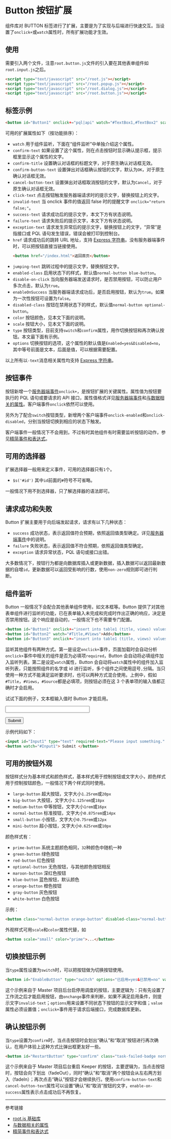 # Button 按钮扩展

组件库对 BUTTON 标签进行了扩展，主要是为了实现与后端进行快速交互。当设置了`onclick+`或`watch`属性时，所有扩展功能才生效。

## 使用

需要引入两个文件，注意`root.button.js`文件的引入要在其他表单组件如`root.input.js`之后。

```html
<script type="text/javascript" src="/root.js"></script>
<script type="text/javascript" src="/root.popup.js"></script>
<script type="text/javascript" src="/root.dialog.js"></script>
<script type="text/javascript" src="/root.button.js"></script>
```

<script type="text/javascript" src="@/root.input.js"></script>
<script type="text/javascript" src="@/root.button.js"></script>

## 标签示例

```html
<button id="Button1" onclick+="pql|api" watch="#TextBox1,#TextBox2" scale="normal" color="blue" confirm-text="" click-text="" success-text="" failure-text="" exception-text="" jumping-text="" jump-to="url" enabled-class="" disabled-class="">按钮</button>
```

可用的扩展属性如下（按功能排序）：

* `watch` 用于组件监听，下面在“组件监听”中单独介绍这个属性。
* `confirm-text` 如果设置了这个属性，则在点击按钮时显示确认提示框，提示框里显示这个属性的文字。
* `confirm-title` 设置确认对话框的标题文字，对于原生确认对话框无效。
* `confirm-button-text` 设置弹出对话框确认按钮的文字，默认为`OK`，对于原生确认对话框无效。
* `cancel-button-text` 设置弹出对话框取消按钮的文字，默认为`Cancel`，对于原生确认对话框无效。
* `click-text` 点击按钮触发服务器端请求时的提示文字，替换按钮上的文字。
* `invalid-text` 当 onclick 事件的值返回 false 时的提醒文字 `onclick="return false;"`。
* `success-text` 请求成功后的提示文字，本文下方有状态说明。
* `failure-text` 请求失败后的提示文字，本文下方有状态说明。
* `exception-text` 请求发生异常后的提示文字，替换按钮上的文字，“异常”是指接口或 PQL 语句发生错误，错误会被打印到控制台。
* `href` 请求成功后的跳转 URL 地址，支持 [Express 字符串](/root.js/express.md)。没有服务器端事件时，可以把按钮直接当链接使用。
    ```html
    <button href="/index.html">返回首页</button>
    ```
* `jumping-text` 跳转过程中的提示文字，替换按钮文字。
* `enabled-class` 启用状态下的样式，默认值`normal-button blue-button`。
* `disable-on-click` 当向服务器端发送请求时，是否禁用按钮，可以防止用户多次点击，默认为`true`。
* `enableOnSuccess` 当服务器端请求成功后，是否启用按钮，默认为`true`。如果为一次性按钮可设置为`false`。
* `disabled-class` 按钮在禁用状态下的样式，默认值`normal-button optional-button`。
* `color` 按钮颜色，见本文下面的说明。
* `scale` 按钮大小，见本文下面的说明。
* `type` 按钮类型，目前支持`switch`和`confirm`属性，用作切换按钮和再次确认按钮。本文最下面有示例。
* `options` 切换按钮的选项，这个属性的默认值是`Enabled=yes&Disabled=no`，其中等号前面是文本，后面是值，可以根据需要配置。

以上所有以`-text`消息相关属性均支持 [Express 字符串](/root.js/express.md)。

## 按钮事件

按钮新增一个[服务器端事件](/root.js/server.md)`onclick+`，是按钮扩展的关键属性。属性值为按钮要执行的 PQL 语句或要请求的 API 接口，属性值格式详见[服务器端事件](/root.js/server.md)和[与数据相关的属性](/root.js/data.md)。客户端事件`onclick`依然可以使用。

另外为了配合`switch`按钮类型，新增两个客户端事件`onclick-enabled`和`onclick-disabled`，分别当按钮切换到相应的状态下触发。

客户端事件一般情况下不会用到，不过有时其他组件有时需要监听按钮的动作，参见[精简事件和表达式](/root.js/event.md)。

## 可用的选择器

扩展选择器一般用来定义事件，可用的选择器只有`1`个。

* `$s('#id')` 其中`id`前面的`#`符号不可省略。

一般情况下用不到选择器，只了解选择器的语法即可。

## 请求成功和失败

Button 扩展主要用于向后端发起请求，请求有以下几种状态：

* `success` 成功状态，表示返回值符合预期，依照返回值类型确定。详见[服务器端事件](/root.js/server.md)中的说明。
* `failure` 失败状态，表示返回值不符合预期，依照返回值类型确定。    
* `exception` 请求异常状态，PQL 语句或接口出错。

大多数情况下，按钮行为都是向数据库插入或更新数据，插入数据可以返回最新数据的自增`id`，更新数据可以返回受影响的行数，使用`non-zero`规则即可进行判断。

## 组件监听

Button 一般情况下会配合其他表单组件使用，如文本框等。Button 提供了对其他表单组件进行监听的功能，已在表单输入未完成和完成时作出正确的响应，决定是否禁用按钮。这个响应是自动的，一般情况下也不需要专门配置。

```html
<button id="Button1" onclick+="insert into table1 (title, views) values ('$(#Title)', $(#Views))">Add</button>
<button id="Button2" watch="#Title,#Views">Add</button>
<button id="Button3" onclick+="insert into table1 (title, views) values ('$(#Title)', $(#Views))" watch="#Source">Add</button>
```

监听其他组件有两种方式。第一是设定`onclick+`事件，页面加载时会自动分析`onclick+`事件中相关的组件是否为必填项`required`，Button 会自动将必填组件加入监听列表。第二是设定`watch`属性，Button 会自动将`watch`属性中的组件加入监听列表，只能按照组件的名字或 id 进行监听，多个组件之间使用逗号`,`分隔。当只使用一种方式不能满足监听要求时，也可以两种方式混合使用。上例中，假如`#Title`，`#Views`，`#Source`都是必填项，则按钮必须在这 3 个表单项的输入值都正确时才会启用。

试试下面的例子，文本框输入值时 Button 才能启用。

<input id="Input1" type="text" required-text="Please input something." invalid-text="Please input 3 characters at least." minlength="3" size="30" />

<button watch="#Input1"> Submit </button>

示例代码如下：

```html
<input id="Input1" type="text" required-text="Please input something." invalid-text="Please input 3 characters at least." minlength="3" size="30" />
<button watch="#Input1"> Submit </button>
```

## 可用的按钮外观

按钮样式分为基本样式和颜色样式，基本样式用于控制按钮或文字大小，颜色样式用于控制按钮颜色，一般情况下两个样式同时使用。

* `large-button` 超大按钮，文字大小`1.25rem`或`20px`
* `big-button` 大按钮，文字大小`1.125rem`或`18px`
* `medium-button` 中等按钮，文字大小`1rem`或`16px`
* `normal-button` 标准按钮，文字大小`0.875rem`或`14px`
* `small-button` 小按钮，文字大小`0.75rem`或`12px`
* `mini-button` 超小按钮，文字大小`0.625rem`或`10px`

颜色样式有：

* `prime-button` 系统主题颜色相同，`32`种颜色中随机一种
* `green-button` 绿色按钮
* `red-button` 红色按钮
* `optional-button` 无色按钮，与其他颜色按钮相反
* `maroon-button` 深红色按钮
* `blue-button` 蓝色按钮，默认颜色
* `orange-button` 橙色按钮
* `gray-button` 灰色按钮
* `white-button` 白色按钮

示例：

```html
<button class="normal-button orange-button" disabled-class="normal-button gray-button">...</button>
```

外观样式可用`scale`和`color`属性代替，如

```html
<button scale="small" color="prime">...</button>
```

## 切换按钮示例

当`type`属性设置为`switch`时，可以把按钮做为切换按钮使用。

```html
<button id="EnableButton" type="switch" options="已启用=yes&已禁用=no" value="<%= $job.enabled %>" onclick="return <%=$job.dags%> > 0;" invalid-text="至少先设置一个工作流命令才能启用调用。" onclick+="put:/api/job/switch?id=&(jobId)&enabled={value}" />
```

这个示例来自于 Master 项目后台启停用调度的按钮，主要逻辑为：只有先设置了工作流之后才能启用按钮，由`onchange`事件来判断，如果不满足启用条件，则提示文字`invalid-text`；`options`用来设置不同状态下按钮的显示文字和值；`value`属性必须设置值；`onclick+`事件用于请求后端接口，完成数据库更新。

## 确认按钮示例

当`type`设置为`confirm`时，当点击按钮时会划出“确认”和“取消”按钮进行再次确认，在用户体验上这种方式比弹出框更友好一些。

```html
<button id="RestartButton" type="confirm" class="task-failed-badge normal-button w150" confirm-button-text="# confirm-restart #" onclick+="put:/api/keeper/quit-on-next-beat?node_address=<%=$node.node_address%>" onclick+success-="start: #Logs; fadeIn: #LoadingHint" exception-text="Exception: {data}" callout cancel-button-text="# cancel-restart #" enable-on-success="false"># restart-button #</button>
```

这个示例来自于 Master 项目后台重启 Keeper 的按钮，主要逻辑为，当点击按钮时，按钮会向下划出（fadeOut），同时“确认”和“取消”两个按钮会从左右两方划入（fadeIn）；再次点击“确认”按钮才会继续执行。使用`confirm-button-text`和`cancel-button-text`属性可以设置“确认”和“取消”按钮的文字，`enable-on-success`属性表示点击成功后不再恢复。

---
参考链接

* [root.js 基础库](/root.js/root.md)
* [与数据相关的属性](/root.js/data.md)
* [精简事件和表达式](/root.js/event.md)